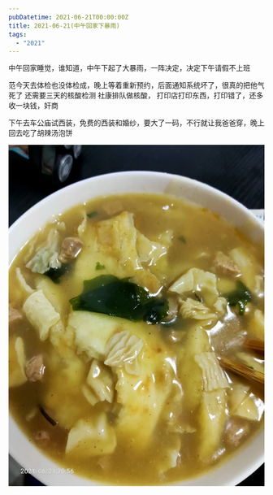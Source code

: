 ```yaml
---
pubDatetime: 2021-06-21T00:00:00Z
title: 2021-06-21(中午回家下暴雨)
tags:
  - "2021"
---
```


中午回家睡觉，谁知道，中午下起了大暴雨，一阵决定，决定下午请假不上班

范今天去体检也没体检成，晚上等着重新预约，后面通知系统坏了，很真的把他气死了
还需要三天的核酸检测
社康排队做核酸， 打印店打印东西，打印错了，还多收一块钱，奸商

下午去车公庙试西装，免费的西装和婚纱，要大了一码，不行就让我爸爸穿，晚上回去吃了胡辣汤泡饼

![](../../img/6904315-79cf62ab471c4c87.jpg)
